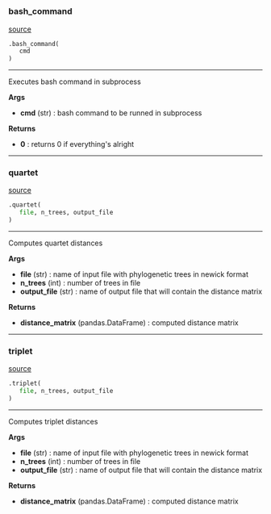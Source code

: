 #


### bash_command
[source](https://github.com/AndreaRubbi/Pear-EBI/blob/master/pear_ebi/calculate_distances/tqdist.py/#L14)
```python
.bash_command(
   cmd
)
```

---
Executes bash command in subprocess


**Args**

* **cmd** (str) : bash command to be runned in subprocess


**Returns**

* **0**  : returns 0 if everything's alright


----


### quartet
[source](https://github.com/AndreaRubbi/Pear-EBI/blob/master/pear_ebi/calculate_distances/tqdist.py/#L56)
```python
.quartet(
   file, n_trees, output_file
)
```

---
Computes quartet distances


**Args**

* **file** (str) : name of input file with phylogenetic trees in newick format
* **n_trees** (int) : number of trees in file
* **output_file** (str) : name of output file that will contain the distance matrix


**Returns**

* **distance_matrix** (pandas.DataFrame) : computed distance matrix


----


### triplet
[source](https://github.com/AndreaRubbi/Pear-EBI/blob/master/pear_ebi/calculate_distances/tqdist.py/#L99)
```python
.triplet(
   file, n_trees, output_file
)
```

---
Computes triplet distances


**Args**

* **file** (str) : name of input file with phylogenetic trees in newick format
* **n_trees** (int) : number of trees in file
* **output_file** (str) : name of output file that will contain the distance matrix


**Returns**

* **distance_matrix** (pandas.DataFrame) : computed distance matrix
